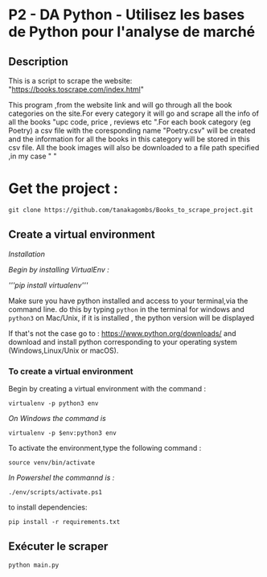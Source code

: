# P2 - DA Python - Utilisez les bases de Python pour l'analyse de marché

## Description
This is a script to scrape the website: 
 "https://books.toscrape.com/index.html"

 This program ,from the website link and will go through all the book categories on the site.For every category it will go and scrape all the info of all the books  "upc code, price , reviews etc ".For each book category (eg Poetry) a csv file with the coresponding name "Poetry.csv" will be created and the information for all the books in this category will be stored in this csv file.
All the book images will also be downloaded to a file path specified ,in my case " "


# Get the project :
`git clone https://github.com/tanakagombs/Books_to_scrape_project.git`

## Create a virtual environment

*Installation*

*Begin by installing VirtualEnv :*

*'''pip install virtualenv'''*

Make sure you have python installed and access to your terminal,via the command line.
do this by typing `python` in the terminal for windows  and `python3` on Mac/Unix,
if it is installed , the python version will be displayed 

If that's not the case go to : https://www.python.org/downloads/
and download and install python corresponding to your operating system (Windows,Linux/Unix or macOS).

### To create a virtual environment 

Begin by creating a virtual environment with the command :

```virtualenv -p python3 env```

*On Windows the command is*

```virtualenv -p $env:python3 env```

To activate the environment,type the following command :

```source venv/bin/activate```

*In Powershel the commannd is :* 

```./env/scripts/activate.ps1```

to install dependencies:

```pip install -r requirements.txt```

## Exécuter le scraper

`python main.py`









